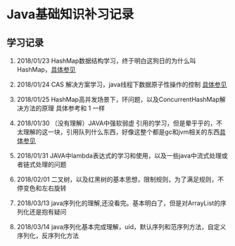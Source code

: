 # Java基础知识补习记录

## 学习记录

1. 2018/01/23 HashMap数据结构学习，终于明白这狗日的为什么叫HashMap，[具体参见](./src/com/base/collection/map/README.md)
2. 2018/01/24 CAS 解决方案学习，java线程下数据原子性操作的控制 [具体参见](./src/com/cas/README.md)
3. 2018/01/25 HashMap高并发场景下，环问题，以及ConcurrentHashMap解决方法的原理 具体参考和 1 一样

4. 2018/01/30 （没有理解）JAVA中强软弱虚 引用的学习，但是晕乎乎的，不太理解的这一块，引用队列什么东西，好像这整个都是gc和jvm相关的东西[具体参见](./src/com/question/base_2017/2018-1-30.md)
5. 2018/01/31 JAVA中lambda表达式的学习和使用，以及一些java中流式处理或者链式处理的问题
6. 2018/02/01 二叉树，以及红黑树的基本思想，限制规则，为了满足规则，不停变色和左右旋转

7. 2018/03/13 java序列化的理解,还没看完。基本明白了，但是对ArrayList的序列化还是抱有疑问
8. 2018/03/14 java序列化基本完成理解，uid，默认序列和范序列方法，自定义序列化，反序列化方法
